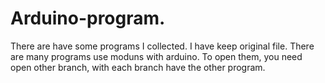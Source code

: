 # Arduino-program.
There are have some programs I collected. I have keep original file.
There are many programs use moduns with arduino. To open them, you need open other branch, with each branch have the other program.
